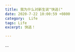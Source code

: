 ```yaml
---
title: 我为什么对新生说"快逃("
date: 2020-7-22 10:00:59 +0800
category:  Life
tags: Life
excerpt: 快逃！

---
```


<script src="https://cdn.mathjax.org/mathjax/latest/MathJax.js?config=TeX-AMS-MML_HTMLorMML" type="text/javascript"></script> <script type="text/x-mathjax-config"> MathJax.Hub.Config({ tex2jax: { skipTags: ['script', 'noscript', 'style', 'textarea', 'pre'], inlineMath: [['$','$']] } }); </script>

...

